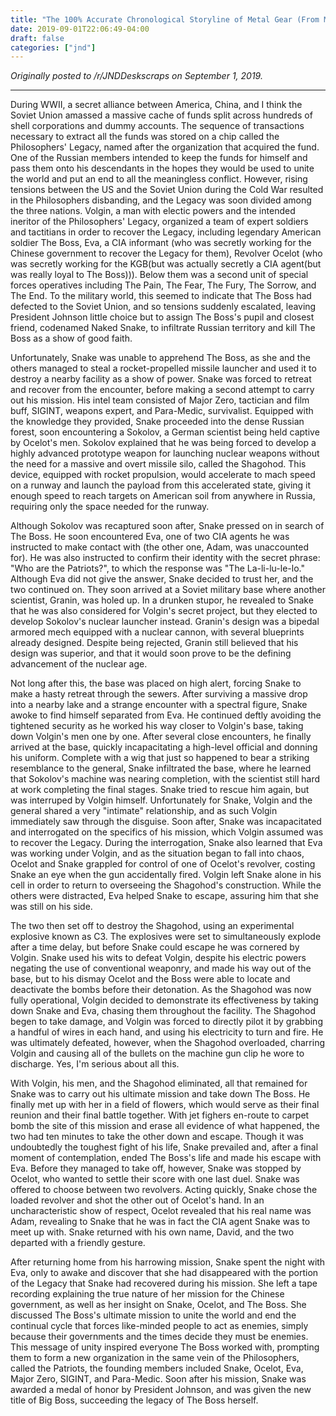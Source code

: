 ```yaml
---
title: "The 100% Accurate Chronological Storyline of Metal Gear (From Memory) [PART 1]"
date: 2019-09-01T22:06:49-04:00
draft: false
categories: ["jnd"]
---
```


*Originally posted to /r/JNDDeskscraps on September 1, 2019.*

-----

During WWII, a secret alliance between America, China, and I think the Soviet Union amassed a massive cache of funds split across hundreds of shell corporations and dummy accounts. The sequence of transactions necessary to extract all the funds was stored on a chip called the Philosophers' Legacy, named after the organization that acquired the fund. One of the Russian members intended to keep the funds for himself and pass them onto his descendants in the hopes they would be used to unite the world and put an end to all the meaningless conflict. However, rising tensions between the US and the Soviet Union during the Cold War resulted in the Philosophers disbanding, and the Legacy was soon divided among the three nations. Volgin, a man with electic powers and the intended ineritor of the Philosophers' Legacy, organized a team of expert soldiers and tactitians in order to recover the Legacy, including legendary American soldier The Boss, Eva, a CIA informant (who was secretly working for the Chinese government to recover the Legacy for them), Revolver Ocelot (who was secretly working for the KGB(but was actually secretly a CIA agent(but was really loyal to The Boss))). Below them was a second unit of special forces operatives including The Pain, The Fear, The Fury, The Sorrow, and The End. To the military world, this seemed to indicate that The Boss had defected to the Soviet Union, and so tensions suddenly escalated, leaving President Johnson little choice but to assign The Boss's pupil and closest friend, codenamed Naked Snake, to infiltrate Russian territory and kill The Boss as a show of good faith.

Unfortunately, Snake was unable to apprehend The Boss, as she and the others managed to steal a rocket-propelled missile launcher and used it to destroy a nearby facility as a show of power. Snake was forced to retreat and recover from the encounter, before making a second attempt to carry out his mission. His intel team consisted of Major Zero, tactician and film buff, SIGINT, weapons expert, and Para-Medic, survivalist. Equipped with the knowledge they provided, Snake proceeded into the dense Russian forest, soon encountering a Sokolov, a German scientist being held captive by Ocelot's men. Sokolov explained that he was being forced to develop a highly advanced prototype weapon for launching nuclear weapons without the need for a massive and overt missile silo, called the Shagohod. This device, equipped with rocket propulsion, would accelerate to mach speed on a runway and launch the payload from this accelerated state, giving it enough speed to reach targets on American soil from anywhere in Russia, requiring only the space needed for the runway.

Although Sokolov was recaptured soon after, Snake pressed on in search of The Boss. He soon encountered Eva, one of two CIA agents he was instructed to make contact with (the other one, Adam, was unaccounted for). He was also instructed to confirm their identity with the secret phrase: "Who are the Patriots?", to which the response was "The La-li-lu-le-lo." Although Eva did not give the answer, Snake decided to trust her, and the two continued on. They soon arrived at a Soviet military base where another scientist, Granin, was holed up. In a drunken stupor, he revealed to Snake that he was also considered for Volgin's secret project, but they elected to develop Sokolov's nuclear launcher instead. Granin's design was a bipedal armored mech equipped with a nuclear cannon, with several blueprints already designed. Despite being rejected, Granin still believed that his design was superior, and that it would soon prove to be the defining advancement of the nuclear age.

Not long after this, the base was placed on high alert, forcing Snake to make a hasty retreat through the sewers. After surviving a massive drop into a nearby lake and a strange encounter with a spectral figure, Snake awoke to find himself separated from Eva. He continued deftly avoiding the tightened security as he worked his way closer to Volgin's base, taking down Volgin's men one by one. After several close encounters, he finally arrived at the base, quickly incapacitating a high-level official and donning his uniform. Complete with a wig that just so happened to bear a striking resemblance to the general, Snake infiltrated the base, where he learned that Sokolov's machine was nearing completion, with the scientist still hard at work completing the final stages. Snake tried to rescue him again, but was interruped by Volgin himself. Unfortunately for Snake, Volgin and the general shared a very "intimate" relationship, and as such Volgin immediately saw through the disguise. Soon after, Snake was incapacitated and interrogated on the specifics of his mission, which Volgin assumed was to recover the Legacy. During the interrogation, Snake also learned that Eva was working under Volgin, and as the situation began to fall into chaos, Ocelot and Snake grappled for control of one of Ocelot's revolver, costing Snake an eye when the gun accidentally fired. Volgin left Snake alone in his cell in order to return to overseeing the Shagohod's construction. While the others were distracted, Eva helped Snake to escape, assuring him that she was still on his side.

The two then set off to destroy the Shagohod, using an experimental explosive known as C3. The explosives were set to simultaneously explode after a time delay, but before Snake could escape he was cornered by Volgin. Snake used his wits to defeat Volgin, despite his electric powers negating the use of conventional weaponry, and made his way out of the base, but to his dismay Ocelot and the Boss were able to locate and deactivate the bombs before their detonation. As the Shagohod was now fully operational, Volgin decided to demonstrate its effectiveness by taking down Snake and Eva, chasing them throughout the facility. The Shagohod begen to take damage, and Volgin was forced to directly pilot it by grabbing a handful of wires in each hand, and using his electricity to turn and fire. He was ultimately defeated, however, when the Shagohod overloaded, charring Volgin and causing all of the bullets on the machine gun clip he wore to discharge. Yes, I'm serious about all this.

With Volgin, his men, and the Shagohod eliminated, all that remained for Snake was to carry out his ultimate mission and take down The Boss. He finally met up with her in a field of flowers, which would serve as their final reunion and their final battle together. With jet fighers en-route to carpet bomb the site of this mission and erase all evidence of what happened, the two had ten minutes to take the other down and escape. Though it was undoubtedly the toughest fight of his life, Snake prevailed and, after a final moment of contemplation, ended The Boss's life and made his escape with Eva. Before they managed to take off, however, Snake was stopped by Ocelot, who wanted to settle their score with one last duel. Snake was offered to choose between two revolvers. Acting quickly, Snake chose the loaded revolver and shot the other out of Ocelot's hand. In an uncharacteristic show of respect, Ocelot revealed that his real name was Adam, revealing to Snake that he was in fact the CIA agent Snake was to meet up with. Snake returned with his own name, David, and the two departed with a friendly gesture.

After returning home from his harrowing mission, Snake spent the night with Eva, only to awake and discover that she had disappeared with the portion of the Legacy that Snake had recovered during his mission. She left a tape recording explaining the true nature of her mission for the Chinese government, as well as her insight on Snake, Ocelot, and The Boss. She discussed The Boss's ultimate mission to unite the world and end the continual cycle that forces like-minded people to act as enemies, simply because their governments and the times decide they must be enemies. This message of unity inspired everyone The Boss worked with, prompting them to form a new organization in the same vein of the Philosophers, called the Patriots, the founding members included Snake, Ocelot, Eva, Major Zero, SIGINT, and Para-Medic. Soon after his mission, Snake was awarded a medal of honor by President Johnson, and was given the new title of Big Boss, succeeding the legacy of The Boss herself.